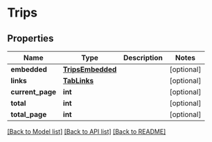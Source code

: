 # Trips

## Properties
Name | Type | Description | Notes
------------ | ------------- | ------------- | -------------
**embedded** | [**TripsEmbedded**](TripsEmbedded.md) |  | [optional] 
**links** | [**TabLinks**](TabLinks.md) |  | [optional] 
**current_page** | **int** |  | [optional] 
**total** | **int** |  | [optional] 
**total_page** | **int** |  | [optional] 

[[Back to Model list]](../../README.md#documentation-for-models) [[Back to API list]](../../README.md#documentation-for-api-endpoints) [[Back to README]](../../README.md)


